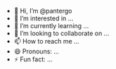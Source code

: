 - 👋 Hi, I’m @pantergo
- 👀 I’m interested in ...
- 🌱 I’m currently learning ...
- 💞️ I’m looking to collaborate on ...
- 📫 How to reach me ...
- 😄 Pronouns: ...
- ⚡ Fun fact: ...

<!---
pantergo/pantergo is a ✨ special ✨ repository because its `README.md` (this file) appears on your GitHub profile.
You can click the Preview link to take a look at your changes.
--->
